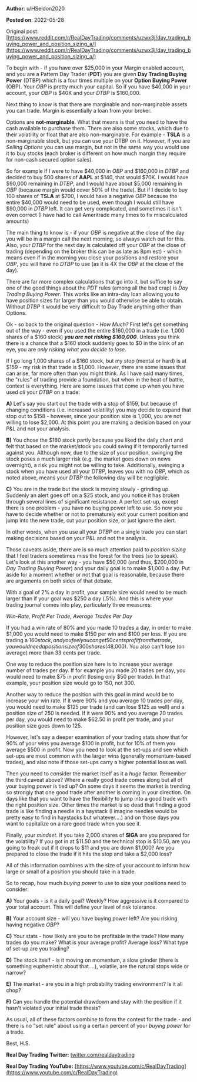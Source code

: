 **Author**: u/HSeldon2020

**Posted on**: 2022-05-28

Original post: [https://www.reddit.com/r/RealDayTrading/comments/uzwx3j/day_trading_buying_power_and_position_sizing_a/](https://www.reddit.com/r/RealDayTrading/comments/uzwx3j/day_trading_buying_power_and_position_sizing_a/)

To begin with - if you have over $25,000 in your Margin enabled account, and you are a Pattern Day Trader (**PDT**) you are given **Day Trading Buying Power** (DTBP) which is a four times multiple on your **Option Buying Power** (OBP).  Your *OBP* is pretty much your capital.  So if you have $40,000 in your account, your *OBP* is $40K and your *DTBP* is $160,000.

Next thing to know is that there are marginable and non-marginable assets you can trade.  Margin is essentially a loan from your broker.

Options are **not-marginable**.  What that means is that you need to have the cash available to purchase them. There are also some stocks, which due to their volatility or float that are also non-marginable.  For example - **TSLA** is a non-marginable stock, but you can use your DTBP on it. However, if you are *Selling Options* you can use margin, but not in the same way you would use it to buy stocks (each broker is different on how much margin they require for non-cash secured option sales).

So for example if I were to have $40,000 in *OBP* and $160,000 in *DTBP* and decided to buy 500 shares of **AAPL** at $140, that would $70K.  I would have $90,000 remaining in *DTBP*, and I would have about $5,000 remaining in *OBP* (because margin would cover 50% of the trade).  But if I decide to buy 100 shares of **TSLA** at $700, I would have a negative *OBP* because the entire $40,000 would need to be used, even though I would still have $90,000 in *DTBP* left.    It can get very complicated, and sometimes it isn't even correct (I have had to call Ameritrade many times to fix miscalculated amounts)

The main thing to know is - if your *OBP* is negative at the close of the day you will be in a margin call the next morning, so always watch out for this.  Also, your *DTBP* for the next day is calculated off your *OBP* at the close of trading (depending on the broker this can be as late as 8pm est) - which means even if in the morning you close your positions and restore your *OBP*, you will have no *DTBP* to use (as it is 4X the *OBP* at the close of the day).

There are far more complex calculations that go into it, but suffice to say one of the good things about the *PDT* rules (among all the bad crap) is *Day Trading Buying Power*. This works like an intra-day loan allowing you to have position sizes far larger than you would otherwise be able to obtain.  Without *DTBP* it would be very difficult to Day Trade anything other than Options.

Ok - so back to the original question - *How Much?*  First let's get something out of the way - even if you used the entire $160,000 in a trade (i.e. 1,000 shares of a $160 stock) ***you are not risking $160,000***.  Unless you think there is a chance that a $160 stock suddenly goes to $0 in the blink of an eye, you are *only risking what you decide to lose.*

If I go long 1,000 shares of a $160 stock, but my stop (mental or hard) is at $159 - my risk in that trade is $1,000.  However, there are some issues that can arise, far more often than you might think. As I have said many times, the "rules" of trading provide a foundation, but when in the heat of battle, context is everything.  Here are some issues that come up when you have used *all* your *DTBP* on a trade:

**A)** Let's say you start out the trade with a stop of $159, but because of changing conditions (i.e. increased volatility) you may decide to expand that stop out to $158 - however, since your position size is 1,000, you are not willing to lose $2,000.  At this point you are making a decision based on your P&L and not your analysis.

**B)** You chose the $160 stock partly because you liked the daily chart and felt that based on the market/stock you could swing if it temporarily turned against you.  Although now, due to the size of your position, swinging the stock poses a much larger risk (e.g. the market goes down on news overnight), a risk you might not be willing to take.  Additionally, swinging a stock when you have used all your *DTBP*, leaves you with no *OBP,* which as noted above, means your *DTBP* the following day will be negligible.

**C)** You are in the trade but the stock is moving slowly - grinding up.  Suddenly an alert goes off on a $25 stock, and you notice it has broken through several lines of significant resistance.  A perfect set-up, except there is one problem - you have no buying power left to use.  So now you have to decide whether or not to prematurely exit your current position and jump into the new trade, cut your position size, or just ignore the alert.

In other words, when you use all your *DTBP* on a single trade you can start making decisions based on your P&L and not the analysis.

Those caveats aside, there are is so much attention paid to *position sizing* that I feel traders sometimes miss the forest for the trees (so to speak).  Let's look at this another way - you have $50,000 (and thus, $200,000 in *Day Trading Buying Power*) and your daily goal is to make $1,000 a day.  Put aside for a moment whether or not that goal is reasonable, because there are arguments on both sides of that debate.

With a goal of 2% a day in profit, your sample size would need to be much larger than if your goal was $250 a day (.5%).   And this is where your trading journal comes into play, particularly three measures:

*Win-Rate, Profit Per Trade, Average Trades Per Day*

If you had a win rate of 80% and you made 10 trades a day, in order to make $1,000 you would need to make $150 per win and $100 per loss.  If you are trading a $160 stock, and you feel you can get 50 cents profit from the trade, you would need a position size of 300 shares ($48,000).  You also can't lose (on average) more than 33 cents per trade.

One way to reduce the position size here is to increase your average number of trades per day.  If for example you made 20 trades per day, you would need to make $75 in profit (losing only $50 per trade).  In that example, your position size would go to 150, not 300.

Another way to reduce the position with this goal in mind would be to increase your win rate. If it were 90% and you average 10 trades per day, you would need to make $125 per trade (and can lose $125 as well) and a position size of 250 is needed.  If it were 90% and you average 20 trades per day, you would need to make $62.50 in profit per trade, and your position size goes down to 125.

However, let's say a deeper examination of your trading stats show that for 90% of your wins you average $100 in profit, but for 10% of them you average $500 in profit.  Now you need to look at the set-ups and see which set-ups are most common with the larger wins (generally momentum-based trades), and also note if those set-ups carry a higher potential loss as well.

Then you need to consider the market itself as it a *huge* factor.  Remember the third caveat above? Where a really good trade comes along but all of your buying power is tied up?  On some days it seems the market is trending so strongly that one good trade after another is coming in your direction.  On days like that you want to have the flexibility to jump into a good trade with the right position size.  Other times the market is so dead that finding a good trade is like finding a needle in a haystack (I imagine needles would be pretty easy to find in haystacks but whatever....) and on those days you want to capitalize on a rare good trade when you see it.

Finally, your *mindset*.  If you take 2,000 shares of **SIGA** are you prepared for the volatility?  If you got in at $11.50 and the technical stop is $10.50, are you going to freak out if it drops to $11 and you are down $1,000?  Are you prepared to close the trade if it hits the stop and take a $2,000 loss?

All of this information combines with the size of your account to inform how large or small of a position you should take in a trade.

So to recap, how much *buying power* to use to size your positions need to consider:

**A)** Your goals - is it a daily goal? Weekly?  How aggressive is it compared to your total account.  This will define your level of risk tolerance.

**B)** Your account size - will you have buying power left? Are you risking having negative *OBP*?

**C)** Your stats - how likely are you to be profitable in the trade? How many trades do you make? What is your average profit? Average loss? What type of set-up are you trading?

**D)** The stock itself - is it moving on momentum, a slow grinder (there is something euphemistic about that....), volatile, are the natural stops wide or narrow?

**E)** The market - are you in a high probability trading environment? Is it all chop?

**F)** Can you handle the potential drawdown and stay with the position if it hasn't violated your initial trade thesis?

As usual, all of these factors combine to form the context for the trade - and there is no "set rule" about using a certain percent of your *buying power* for a trade.

Best, H.S.

**Real Day Trading Twitter:** [twitter.com/realdaytrading](https://twitter.com/realdaytrading)

**Real Day Trading YouTube:** [https://www.youtube.com/c/RealDayTrading](https://www.youtube.com/c/RealDayTrading)